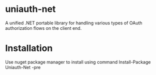 uniauth-net
===========

A unified .NET portable library for handling various types of OAuth authorization flows on the client end.


Installation
============

Use nuget package manager to install using command Install-Package Uniauth-Net -pre
